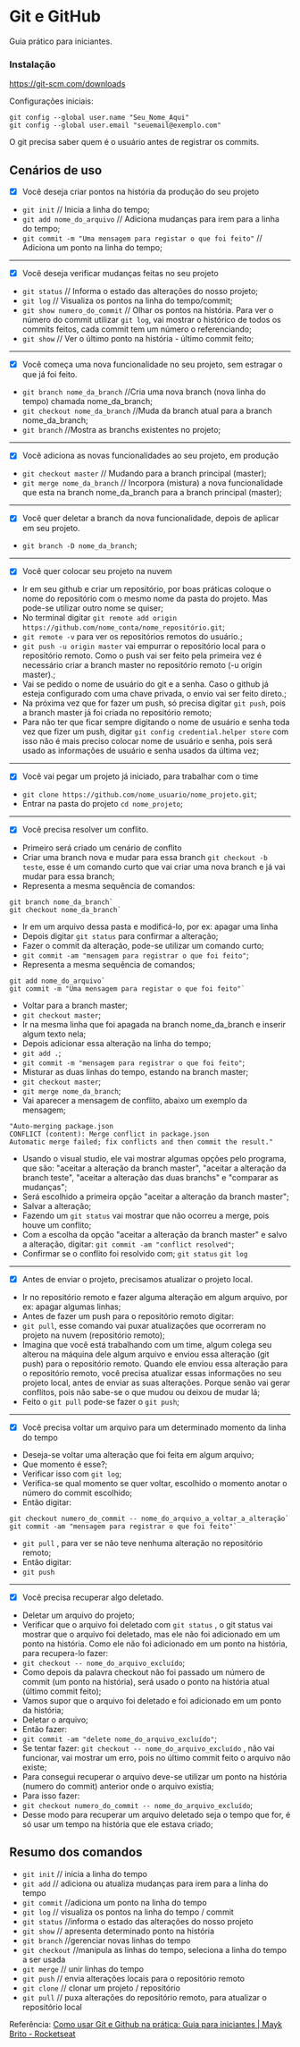 # Git e GitHub
 
Guia prático para iniciantes.
 
### Instalação
 
https://git-scm.com/downloads
 
Configurações iniciais:
 
``` 
git config --global user.name "Seu_Nome_Aqui"
git config --global user.email "seuemail@exemplo.com"
``` 
 
O git precisa saber quem é o usuário antes de registrar os commits.
 
## Cenários de uso
 
- [x] Você deseja criar pontos na história da produção do seu projeto 
- `git init` // Inicia a linha do tempo;
- `git add nome_do_arquivo` // Adiciona mudanças para irem para a linha do tempo;
- `git commit -m "Uma mensagem para registar o que foi feito"` // Adiciona um ponto na linha do tempo;

---
 
- [x] Você deseja verificar mudanças feitas no seu projeto
- `git status` // Informa o estado das alterações do nosso projeto;
- `git log` // Visualiza os pontos na linha do tempo/commit;
- `git show numero_do_commit` // Olhar os pontos na história. Para ver o número do commit utilizar `git log`, vai mostrar o histórico de todos os commits feitos, cada commit tem um número o referenciando;
- `git show` // Ver o último ponto na história - último commit feito;
 
 ---
 
- [x] Você começa uma nova funcionalidade no seu projeto, sem estragar o que já foi feito.
- `git branch nome_da_branch` //Cria uma nova branch (nova linha do tempo) chamada nome_da_branch;
- `git checkout nome_da_branch` //Muda da branch atual para a branch nome_da_branch; 
- `git branch` //Mostra as branchs existentes no projeto;

---
 
- [x] Você adiciona as novas funcionalidades ao seu projeto, em produção
- `git checkout master` // Mudando para a branch principal (master);
- `git merge nome_da_branch` // Incorpora (mistura) a nova funcionalidade que esta na branch nome_da_branch para a branch principal (master);   

---
 
- [x] Você quer deletar a branch da nova funcionalidade, depois de aplicar em seu projeto.
- `git branch -D nome_da_branch`;

---
 
- [x] Você quer colocar seu projeto na nuvem
- Ir em seu github e criar um repositório, por boas práticas coloque o nome do repositório com o mesmo nome da pasta do projeto. Mas pode-se utilizar outro nome se quiser;
- No terminal digitar `git remote add origin https://github.com/nome_conta/nome_repositório.git`;
 - `git remote -v` para ver os repositórios remotos do usuário.;
 - `git push -u origin master` vai empurrar o repositório local para o repositório remoto. Como o push vai ser feito pela primeira vez é necessário criar a branch master no repositório remoto (-u origin master).;
 - Vai se pedido o nome de usuário do git e a senha. Caso o github já esteja configurado com uma chave privada, o envio vai ser feito direto.;
 - Na próxima vez que for fazer um push, só precisa digitar `git push`, pois a branch master já foi criada no repositório remoto;
 - Para não ter que ficar sempre digitando o nome de usuário e senha toda vez que fizer um push, digitar `git config credential.helper store` com isso não é mais preciso colocar nome de usuário e senha, pois será usado as informações de usuário e senha usados da última vez;

---
 
- [x] Você vai pegar um projeto já iniciado, para trabalhar com o time
- `git clone https://github.com/nome_usuario/nome_projeto.git`;
- Entrar na pasta do projeto `cd nome_projeto`;

---

- [x] Você precisa resolver um conflito.
- Primeiro será criado um cenário de conflito
- Criar uma branch nova e mudar para essa branch `git checkout -b teste`, esse é um comando curto que vai criar uma nova branch e já vai mudar para essa branch;
- Representa a mesma sequência de comandos: 
```
git branch nome_da_branch`
git checkout nome_da_branch`   
```
- Ir em um arquivo dessa pasta e modificá-lo, por ex: apagar uma linha
- Depois digitar `git status` para confirmar a alteração;
- Fazer o commit da alteração, pode-se utilizar um comando curto;
- `git commit -am "mensagem para registrar o que foi feito"`;
- Representa a mesma sequência de comandos;
```
git add nome_do_arquivo`
git commit -m "Uma mensagem para registar o que foi feito"`
```
- Voltar para a branch master;
- `git checkout master`;
- Ir na mesma linha que foi apagada na branch nome_da_branch e inserir algum texto nela;
- Depois adicionar essa alteração na linha do tempo;
- `git add .`;
- `git commit -m "mensagem para registrar o que foi feito"`;
- Misturar as duas linhas do tempo, estando na branch master;
- `git checkout master`;
- `git merge nome_da_branch`;
- Vai aparecer a mensagem de conflito, abaixo um exemplo da mensagem;
```
"Auto-merging package.json
CONFLICT (content): Merge conflict in package.json
Automatic merge failed; fix conflicts and then commit the result."
```
- Usando o visual studio, ele vai mostrar algumas opções pelo programa, que são: "aceitar a alteração da branch master", "aceitar a alteração da branch teste", "aceitar a alteração das duas branchs" e "comparar as mudanças";
- Será escolhido a primeira opção "aceitar a alteração da branch master";
- Salvar a alteração;
- Fazendo um `git status` vai mostrar que não ocorreu a merge, pois houve um conflito;
- Com a escolha da opção "aceitar a alteração da branch master" e salvo a alteração, digitar:
`git commit -am "conflict resolved"`;
- Confirmar se o conflito foi resolvido com;
`git status`
`git log`
 
 ---
 
- [x] Antes de enviar o projeto, precisamos atualizar o projeto local.
- Ir no repositório remoto e fazer alguma alteração em algum arquivo, por ex: apagar algumas linhas;
- Antes de fazer um push para o repositório remoto digitar:
- `git pull`, esse comando vai puxar atualizações que ocorreram no projeto na nuvem (repositório remoto);
- Imagina que você está trabalhando com um time, algum colega seu alterou na máquina dele algum arquivo e enviou essa alteração (git push) para o repositório remoto. Quando ele enviou essa alteração para o repositório remoto, você precisa atualizar essas informações no seu projeto local, antes de enviar as suas alterações. Porque senão vai gerar conflitos, pois não sabe-se o que mudou ou deixou de mudar lá;
- Feito o `git pull` pode-se fazer o `git push`;

---
 
- [x] Você precisa voltar um arquivo para um determinado momento da linha do tempo
- Deseja-se voltar uma alteração que foi feita em algum arquivo;
- Que momento é esse?;
- Verificar isso com `git log`;
- Verifica-se qual momento se quer voltar, escolhido o momento anotar o número do commit escolhido;
- Então digitar:
```
git checkout numero_do_commit -- nome_do_arquivo_a_voltar_a_alteração`
git commit -am "mensagem para registrar o que foi feito"`
```
- `git pull` , para ver se não teve nenhuma alteração no repositório remoto;
- Então digitar:
- `git push`
 
 ---
 
- [x] Você precisa recuperar algo deletado. 
- Deletar um arquivo do projeto;
- Verificar que o arquivo foi deletado com `git status` , o git status vai mostrar que o arquivo foi deletado, mas ele não foi adicionado em um ponto na história. Como ele não foi adicionado em um ponto na história, para recupera-lo fazer:
- `git checkout -- nome_do_arquivo_excluído`;
- Como depois da palavra checkout não foi passado um número de commit (um ponto na história), será usado o ponto na história atual (último commit feito);
- Vamos supor que o arquivo foi deletado e foi adicionado em um ponto da história;
- Deletar o arquivo;
- Então fazer:
- `git commit -am "delete nome_do_arquivo_excluído"`;
- Se tentar fazer: `git checkout -- nome_do_arquivo_excluído` , não vai funcionar, vai mostrar um erro, pois no último commit feito o arquivo não existe;
- Para consegui recuperar o arquivo deve-se utilizar um ponto na história (numero do commit) anterior onde o arquivo existia;
- Para isso fazer:
- `git checkout numero_do_commit -- nome_do_arquivo_excluído`;
- Desse modo para recuperar um arquivo deletado seja o tempo que for, é só usar um tempo na história que ele estava criado;

## Resumo dos comandos
 
* `git init` // inicia a linha do tempo
* `git add` // adiciona ou atualiza mudanças para irem para a linha do tempo
* `git commit` //adiciona um ponto na linha do tempo
* `git log`  // visualiza os pontos na linha do tempo / commit
* `git status`  //informa o estado das alterações do nosso projeto
* `git show` // apresenta determinado ponto na história
* `git branch` //gerenciar novas linhas do tempo
* `git checkout` //manipula as linhas do tempo, seleciona a linha do tempo a ser usada
* `git merge` // unir linhas do tempo
* `git push` // envia alterações locais para o repositório remoto
* `git clone` // clonar um projeto / repositório
* `git pull`  // puxa alterações do repositório remoto, para atualizar o repositório local
 
Referência: [Como usar Git e Github na prática: Guia para iniciantes | Mayk Brito - Rocketseat](https://www.youtube.com/watch?v=2alg7MQ6_sI)

